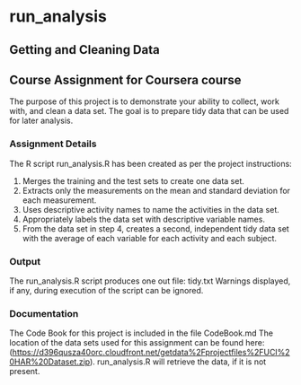 # run_analysis
## Getting and Cleaning Data
## Course Assignment for Coursera course 
The purpose of this project is to demonstrate your ability to collect, work with, and clean a data set. The goal is to prepare tidy data that can be used for later analysis.

### Assignment Details
The R script run_analysis.R has been created as per the project instructions: 
 
 1. Merges the training and the test sets to create one data set.
 2. Extracts only the measurements on the mean and standard deviation for each measurement. 
 3. Uses descriptive activity names to name the activities in the data set.
 4. Appropriately labels the data set with descriptive variable names. 
 5. From the data set in step 4, creates a second, independent tidy data set with the average of each variable for each activity and each subject.

### Output

The run_analysis.R script produces one out file: tidy.txt
Warnings displayed, if any, during execution of the script can be ignored.

### Documentation

The Code Book for this project is included in the file CodeBook.md
The location of the data sets used for this assignment can be found here:
(https://d396qusza40orc.cloudfront.net/getdata%2Fprojectfiles%2FUCI%20HAR%20Dataset.zip).
run_analysis.R will retrieve the data, if it is not present.
